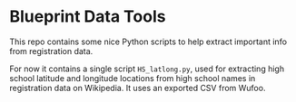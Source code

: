 Blueprint Data Tools
=====

This repo contains some nice Python scripts to help extract important info from registration data.

For now it contains a single script `HS_latlong.py`, used for extracting high school latitude and longitude locations from high school names in registration data on Wikipedia. It uses an exported CSV from Wufoo. 